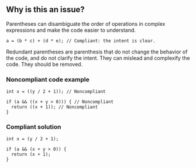 ## Why is this an issue?
 
Parentheses can disambiguate the order of operations in complex expressions and make the code easier to understand.

    a = (b * c) + (d * e); // Compliant: the intent is clear.

Redundant parentheses are parenthesis that do not change the behavior of the code, and do not clarify the intent. They can mislead and complexify the code. They should be removed.
 
### Noncompliant code example

    int x = ((y / 2 + 1)); // Noncompliant
    
    if (a && ((x + y > 0))) { // Noncompliant
      return ((x + 1)); // Noncompliant
    }

### Compliant solution

    int x = (y / 2 + 1);
    
    if (a && (x + y > 0)) {
      return (x + 1);
    }